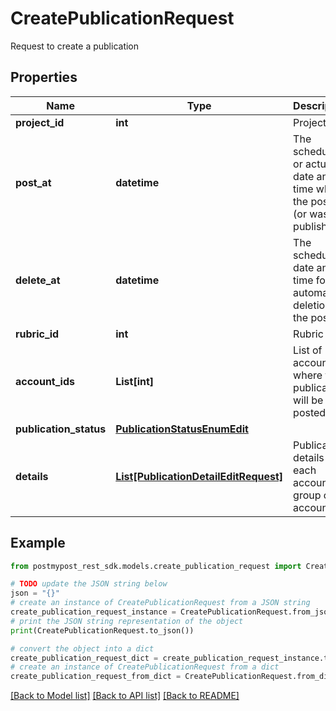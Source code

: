 # CreatePublicationRequest

Request to create a publication

## Properties

Name | Type | Description | Notes
------------ | ------------- | ------------- | -------------
**project_id** | **int** | Project ID | 
**post_at** | **datetime** | The scheduled or actual date and time when the post is (or was) published | 
**delete_at** | **datetime** | The scheduled date and time for automatic deletion of the pos | [optional] 
**rubric_id** | **int** | Rubric ID | [optional] 
**account_ids** | **List[int]** | List of account IDs where the publication will be posted | 
**publication_status** | [**PublicationStatusEnumEdit**](PublicationStatusEnumEdit.md) |  | 
**details** | [**List[PublicationDetailEditRequest]**](PublicationDetailEditRequest.md) | Publication details for each account or group of accounts | 

## Example

```python
from postmypost_rest_sdk.models.create_publication_request import CreatePublicationRequest

# TODO update the JSON string below
json = "{}"
# create an instance of CreatePublicationRequest from a JSON string
create_publication_request_instance = CreatePublicationRequest.from_json(json)
# print the JSON string representation of the object
print(CreatePublicationRequest.to_json())

# convert the object into a dict
create_publication_request_dict = create_publication_request_instance.to_dict()
# create an instance of CreatePublicationRequest from a dict
create_publication_request_from_dict = CreatePublicationRequest.from_dict(create_publication_request_dict)
```
[[Back to Model list]](../README.md#documentation-for-models) [[Back to API list]](../README.md#documentation-for-api-endpoints) [[Back to README]](../README.md)


